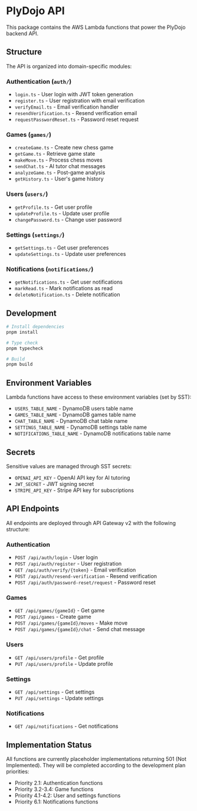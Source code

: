 # PlyDojo API

This package contains the AWS Lambda functions that power the PlyDojo backend API.

## Structure

The API is organized into domain-specific modules:

### Authentication (`auth/`)
- `login.ts` - User login with JWT token generation
- `register.ts` - User registration with email verification
- `verifyEmail.ts` - Email verification handler
- `resendVerification.ts` - Resend verification email
- `requestPasswordReset.ts` - Password reset request

### Games (`games/`)
- `createGame.ts` - Create new chess game
- `getGame.ts` - Retrieve game state
- `makeMove.ts` - Process chess moves
- `sendChat.ts` - AI tutor chat messages
- `analyzeGame.ts` - Post-game analysis
- `getHistory.ts` - User's game history

### Users (`users/`)
- `getProfile.ts` - Get user profile
- `updateProfile.ts` - Update user profile
- `changePassword.ts` - Change user password

### Settings (`settings/`)
- `getSettings.ts` - Get user preferences
- `updateSettings.ts` - Update user preferences

### Notifications (`notifications/`)
- `getNotifications.ts` - Get user notifications
- `markRead.ts` - Mark notifications as read
- `deleteNotification.ts` - Delete notification

## Development

```bash
# Install dependencies
pnpm install

# Type check
pnpm typecheck

# Build
pnpm build
```

## Environment Variables

Lambda functions have access to these environment variables (set by SST):

- `USERS_TABLE_NAME` - DynamoDB users table name
- `GAMES_TABLE_NAME` - DynamoDB games table name
- `CHAT_TABLE_NAME` - DynamoDB chat table name
- `SETTINGS_TABLE_NAME` - DynamoDB settings table name
- `NOTIFICATIONS_TABLE_NAME` - DynamoDB notifications table name

## Secrets

Sensitive values are managed through SST secrets:

- `OPENAI_API_KEY` - OpenAI API key for AI tutoring
- `JWT_SECRET` - JWT signing secret
- `STRIPE_API_KEY` - Stripe API key for subscriptions

## API Endpoints

All endpoints are deployed through API Gateway v2 with the following structure:

### Authentication
- `POST /api/auth/login` - User login
- `POST /api/auth/register` - User registration
- `GET /api/auth/verify/{token}` - Email verification
- `POST /api/auth/resend-verification` - Resend verification
- `POST /api/auth/password-reset/request` - Password reset

### Games
- `GET /api/games/{gameId}` - Get game
- `POST /api/games` - Create game
- `POST /api/games/{gameId}/moves` - Make move
- `POST /api/games/{gameId}/chat` - Send chat message

### Users
- `GET /api/users/profile` - Get profile
- `PUT /api/users/profile` - Update profile

### Settings
- `GET /api/settings` - Get settings
- `PUT /api/settings` - Update settings

### Notifications
- `GET /api/notifications` - Get notifications

## Implementation Status

All functions are currently placeholder implementations returning 501 (Not Implemented). They will be completed according to the development plan priorities:

- Priority 2.1: Authentication functions
- Priority 3.2-3.4: Game functions
- Priority 4.1-4.2: User and settings functions
- Priority 6.1: Notifications functions 